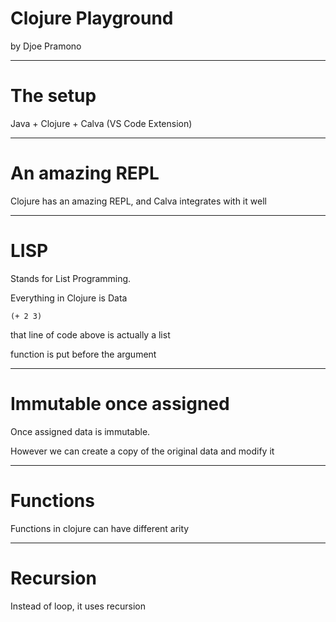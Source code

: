 # Clojure Playground

by Djoe Pramono

---

# The setup

Java + Clojure + Calva (VS Code Extension)

---

# An amazing REPL

Clojure has an amazing REPL, and Calva integrates with it well

---

# LISP

Stands for List Programming.

Everything in Clojure is Data

```
(+ 2 3)
```

that line of code above is actually a list

function is put before the argument

---

# Immutable once assigned

Once assigned data is immutable. 

However we can create a copy of the original data and modify it

---

# Functions

Functions in clojure can have different arity

---

# Recursion

Instead of loop, it uses recursion